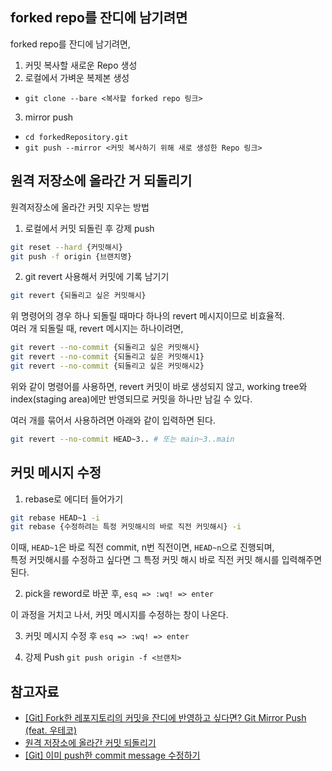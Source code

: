 ## forked repo를 잔디에 남기려면

forked repo를 잔디에 남기려면,

1. 커밋 복사할 새로운 Repo 생성
2. 로컬에서 가벼운 복제본 생성

- `git clone --bare <복사할 forked repo 링크>`

3. mirror push

- `cd forkedRepository.git`
- `git push --mirror <커밋 복사하기 위해 새로 생성한 Repo 링크>`

## 원격 저장소에 올라간 거 되돌리기

원격저장소에 올라간 커밋 지우는 방법

1. 로컬에서 커밋 되돌린 후 강제 push

```bash
git reset --hard {커밋해시}
git push -f origin {브랜치명}
```

2. git revert 사용해서 커밋에 기록 남기기

```bash
git revert {되돌리고 싶은 커밋해시}
```

위 명령어의 경우 하나 되돌릴 때마다 하나의 revert 메시지이므로 비효율적.<br>
여러 개 되돌릴 때, revert 메시지는 하나이려면,

```bash
git revert --no-commit {되돌리고 싶은 커밋해시}
git revert --no-commit {되돌리고 싶은 커밋해시1}
git revert --no-commit {되돌리고 싶은 커밋해시2}
```

위와 같이 명령어를 사용하면, revert 커밋이 바로 생성되지 않고, working tree와 index(staging area)에만 반영되므로 커밋을 하나만 남길 수 있다.

여러 개를 묶어서 사용하려면 아래와 같이 입력하면 된다.

```bash
git revert --no-commit HEAD~3.. # 또는 main~3..main
```

## 커밋 메시지 수정

1. rebase로 에디터 들어가기

```bash
git rebase HEAD~1 -i
git rebase {수정하려는 특정 커밋해시의 바로 직전 커밋해시} -i
```

이때, `HEAD~1`은 바로 직전 commit, n번 직전이면, `HEAD~n`으로 진행되며,<br>
특정 커밋해시를 수정하고 싶다면 그 특정 커밋 해시 바로 직전 커밋 해시를 입력해주면 된다.

2. pick을 reword로 바꾼 후, `esq => :wq! => enter`

이 과정을 거치고 나서, 커밋 메시지를 수정하는 창이 나온다.

3. 커밋 메시지 수정 후 `esq => :wq! => enter`

4. 강제 Push `git push origin -f <브랜치>`

## 참고자료

- [[Git] Fork한 레포지토리의 커밋을 잔디에 반영하고 싶다면? Git Mirror Push (feat. 우테코)](https://velog.io/@pgmjun/Git-Fork%ED%95%9C-%EB%A0%88%ED%8F%AC%EC%A7%80%ED%86%A0%EB%A6%AC%EC%9D%98-%EC%BB%A4%EB%B0%8B%EC%9D%84-%EC%9E%94%EB%94%94%EC%97%90-%EB%B0%98%EC%98%81%ED%95%98%EA%B3%A0-%EC%8B%B6%EB%8B%A4%EB%A9%B4-Git-Mirror-Push-feat.-%EC%9A%B0%ED%85%8C%EC%BD%94)
- [원격 저장소에 올라간 커밋 되돌리기](https://jupiny.com/2019/03/19/revert-commits-in-remote-repository/)
- [[Git] 이미 push한 commit message 수정하기](https://velog.io/@dev_bomdong/Git-%EC%9D%B4%EB%AF%B8-push%ED%95%9C-commit-message-%EC%88%98%EC%A0%95%ED%95%98%EA%B8%B0)
